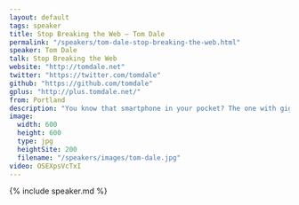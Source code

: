 ```yaml
---
layout: default
tags: speaker
title: Stop Breaking the Web – Tom Dale
permalink: "/speakers/tom-dale-stop-breaking-the-web.html"
speaker: Tom Dale
talk: Stop Breaking the Web
website: "http://tomdale.net"
twitter: "https://twitter.com/tomdale"
github: "https://github.com/tomdale"
gplus: "http://plus.tomdale.net/"
from: Portland
description: "You know that smartphone in your pocket? The one with gigahertz of processing power, a surprisingly good camera, and the ability to instantly access the whole of human knowledge? Despite all of that high technology, if I want to call you, I still have to punch in a phone number—a technological relic that remains integral to our telecommunication infrastructure.\n\nURLs are the same thing. The web is URLs and URLs are the web. Unfortunately, for the past few years, many JavaScript developers have started treating the URL as an afterthought, or a nice-to-have.  In this talk, I'll show why URL neglect happens at your own peril, and how making JavaScript apps that respect the URL can be, well, downright pleasant."
image:
  width: 600
  height: 600
  type: jpg
  heightSite: 200
  filename: "/speakers/images/tom-dale.jpg"
video: OSEXpsVcTxI
---
```


{% include speaker.md %}
